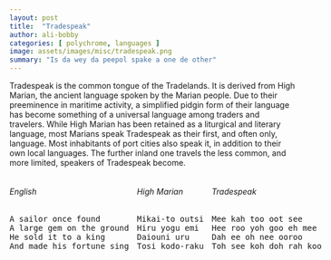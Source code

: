 ```yaml
---
layout: post
title:  "Tradespeak"
author: ali-bobby
categories: [ polychrome, languages ]
image: assets/images/misc/tradespeak.png
summary: "Is da wey da peepol spake a one de other"
---
```


Tradespeak is the common tongue of the Tradelands. It is derived from High Marian, the ancient language spoken by the Marian people. Due to their preeminence in maritime activity, a simplified pidgin form of their language has become something of a universal language among traders and travelers. While High Marian has been retained as a liturgical and literary language, most Marians speak Tradespeak as their first, and often only, language. Most inhabitants of port cities also speak it, in addition to their own local languages. The further inland one travels the less common, and more limited, speakers of Tradespeak become.


<div style="display:grid; grid-template-columns: 1fr 1fr 1fr; grid-gap: 1em;">
<div>
<h6>English</h6>
<pre>
A sailor once found
A large gem on the ground
He sold it to a king
And made his fortune sing
</pre>
</div>
<div>
<h6>High Marian</h6>
<pre>
Mikai-to outsi
Hiru yogu emi
Daiouni uru
Tosi kodo-raku
</pre>
</div>
<div>

<h6>Tradespeak</h6>
<pre>
Mee kah too oot see
Hee roo yoh goo eh mee
Dah ee oh nee ooroo
Toh see koh doh rah koo
</pre>
</div>
